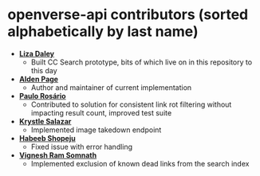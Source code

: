 openverse-api contributors (sorted alphabetically by last name)
============================================

* **[Liza Daley](https://github.com/lizadaly)**
  * Built CC Search prototype, bits of which live on in this repository to this day
* **[Alden Page](https://github.com/aldenstpage)**
  * Author and maintainer of current implementation
* **[Paulo Rosário](https://github.com/paulofilip3)**
  * Contributed to solution for consistent link rot filtering without impacting result count, improved test suite
* **[Krystle Salazar](https://github.com/krysal)**
  * Implemented image takedown endpoint
* **[Habeeb Shopeju](https://github.com/HAKSOAT)**
  * Fixed issue with error handling
* **[Vignesh Ram Somnath](https://github.com/VIGS25)**
  * Implemented exclusion of known dead links from the search index

